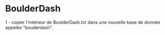 # BoulderDash

1 - copier l'intérieur de BoulderDash.txt dans une nouvelle base de donnée appelée "bouderdash".
